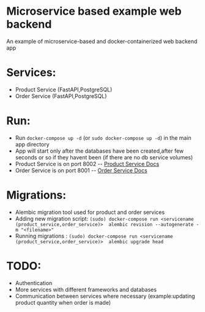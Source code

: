 # Microservice based example web backend
An example of microservice-based and docker-containerized web backend app

# Services:
  - Product Service (FastAPI,PostgreSQL)
  - Order Service (FastAPI,PostgreSQL)
# Run:
  - Run `docker-compose up -d` (or `sudo docker-compose up -d`) in the main app directory
  - App will start only after the databases have been created,after few seconds or so if they havent been (if there are no db service volumes)
  - Product Service is on port 8002 -- [Product Service Docs](http://localhost:8002/docs)
  - Order Service is on port 8001 -- [Order Service Docs](http://localhost:8001/docs)
# Migrations:
  - Alembic migration tool used for product and order services
  - Adding new migration script: `(sudo) docker-compose run <servicename (product_service,order_service)>  alembic revision --autogenerate -m "<filename>"`
  - Running migrations : `(sudo) docker-compose run <servicename (product_service,order_service)>  alembic upgrade head`
# TODO:
  - Authentication
  - More services with different frameworks and databases
  - Communication between services where necessary (example:updating product quantity when order is made)

